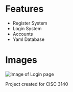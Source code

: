 # Features
* Register System
* Login System
* Accounts
* Yaml Database

# Images
![Image of Login page](https://i.imgur.com/ObJPeBe.png)

Project created for CISC 3140
